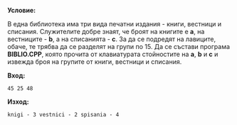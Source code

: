 **Условие:**

В една библиотека има три вида печатни издания - книги, вестници и списания. Служителите добре знаят, че броят на книгите е **a**, на вестниците - **b**, а на списанията - **c**. За да се подредят на лавиците, обаче, те трябва да се разделят на групи по 15. Да се състави програма **BIBLIO.CPP**, която прочита от клавиатурата стойностите на **a**, **b** и **c** и извежда броя на групите от книги, вестници и списания.

**Вход:**				

	45 25 48

**Изход:**

	knigi - 3 vestnici - 2 spisania - 4
